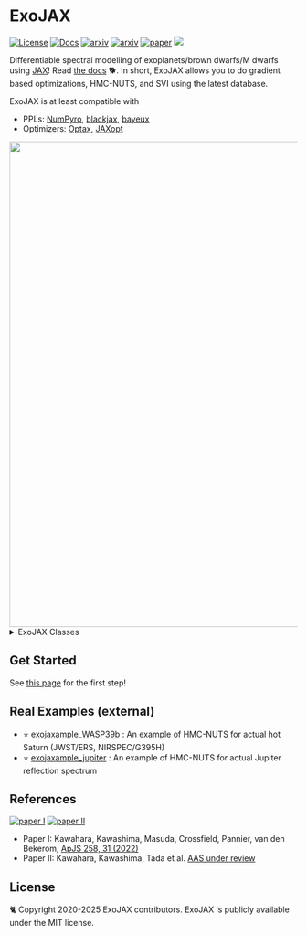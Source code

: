# ExoJAX
 [![License](https://img.shields.io/github/license/HajimeKawahara/exojax)](https://github.com/HajimeKawahara/exojax/blob/develop/LICENSE)
 [![Docs](https://img.shields.io/badge/docs-exojax-brightgreen)](http://secondearths.sakura.ne.jp/exojax/)
 [![arxiv](https://img.shields.io/badge/arxiv-2105.14782-blue)](http://arxiv.org/abs/2105.14782)
 [![arxiv](https://img.shields.io/badge/arxiv-2410.06900-blue)](https://arxiv.org/abs/2410.06900)
 [![paper](https://img.shields.io/badge/paper-ApJS_258_31_(2022)-orange)](https://iopscience.iop.org/article/10.3847/1538-4365/ac3b4d) 
 <a href="https://codeclimate.com/github/HajimeKawahara/exojax/maintainability"><img src="https://api.codeclimate.com/v1/badges/97c5e8835f3ef9c4ad7c/maintainability" /></a>

Differentiable spectral modelling of exoplanets/brown dwarfs/M dwarfs using [JAX](https://github.com/jax-ml/jax)!
Read [the docs](http://secondearths.sakura.ne.jp/exojax) 🐕. 
In short, ExoJAX allows you to do gradient based optimizations, HMC-NUTS, and SVI using the latest database.

ExoJAX is at least compatible with

- PPLs: [NumPyro](https://github.com/pyro-ppl/numpyro), [blackjax](https://github.com/blackjax-devs/blackjax), [bayeux](https://github.com/jax-ml/bayeux) 
- Optimizers: [Optax](https://github.com/google-deepmind/optax), [JAXopt](https://github.com/google/jaxopt)

<img src="https://github.com/user-attachments/assets/70d4291b-f818-4204-ab96-b3bd6c99c48f" Titie="exojax" Width=850px>

<details><summary>ExoJAX Classes</summary>

- Databases: *db (mdb: molecular, adb: atomic, cdb:continuum, pdb: particulates)
- Opacity Calculators: opa  (Voigt profile, CIA, Mie/Rayleigh scattering etc)
- Atmospheric Radiative Transfer: art (emission w, w/o scattering, reflection, transmission)
- Spectral Operator: sop (planet rotation, instrumental broadening)
- Atmospheric Microphysics: amp (clouds etc)
- GPU-memory efficient Layer-by-layer opacity and transfer computations: opart

</details>

## Get Started 

See [this page](http://secondearths.sakura.ne.jp/exojax/tutorials/get_started.html) for the first step!

## Real Examples (external)

- :star: [exojaxample_WASP39b](https://github.com/sh-tada/exojaxample_WASP39b) : An example of HMC-NUTS for actual hot Saturn (JWST/ERS, NIRSPEC/G395H)
- :star: [exojaxample_jupiter](https://github.com/HajimeKawahara/exojaxample_jupiter) : An example of HMC-NUTS for actual Jupiter reflection spectrum


## References
[![paper I](https://img.shields.io/badge/paper_I-ApJS_258_31_(2022)-orange)](https://iopscience.iop.org/article/10.3847/1538-4365/ac3b4d) 
[![paper II](https://img.shields.io/badge/arxiv-2410.06900-blue)](https://arxiv.org/abs/2410.06900)
 
- Paper I: Kawahara, Kawashima, Masuda, Crossfield, Pannier, van den Bekerom, [ApJS 258, 31 (2022)](https://iopscience.iop.org/article/10.3847/1538-4365/ac3b4d)
- Paper II: Kawahara, Kawashima, Tada et al. [AAS under review](https://arxiv.org/abs/2410.06900) 



## License

🐈 Copyright 2020-2025 ExoJAX contributors. ExoJAX is publicly available under the MIT license.
